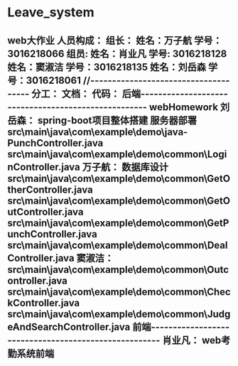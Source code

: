 # Leave_system
web大作业
人员构成：
组长：
姓名：万子航  学号：3016218066 
组员:
姓名：肖业凡  学号: 3016218128
姓名：窦淑洁  学号：3016218135
姓名：刘岳森  学号：3016218061
//-------------------------------------
分工：
文档：
代码：
后端----------------------------------------------------
webHomework
刘岳森：
spring-boot项目整体搭建
服务器部署
src\main\java\com\example\demo\java-PunchController.java
src\main\java\com\example\demo\common\LoginController.java
万子航：
数据库设计
src\main\java\com\example\demo\common\GetOtherController.java
src\main\java\com\example\demo\common\GetOutController.java
src\main\java\com\example\demo\common\GetPunchController.java
src\main\java\com\example\demo\common\DealController.java
窦淑洁：
src\main\java\com\example\demo\common\Outcontroller.java
src\main\java\com\example\demo\common\CheckController.java
src\main\java\com\example\demo\common\JudgeAndSearchController.java
前端-----------------------------------------------------
肖业凡：
web考勤系统前端
---------------------------------------------------------
